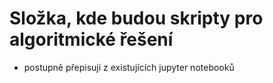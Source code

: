 # Složka, kde budou skripty pro algoritmické řešení

- postupně přepisuji z existujících jupyter notebooků